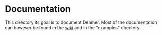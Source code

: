 # Documentation

This directory its goal is to document Deamer. Most of the documentation can however be found in the [wiki](https://github.com/Deruago/theDeamerProject/wiki) and in the "examples" directory.

